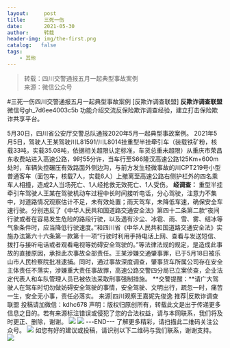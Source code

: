 ```yaml
---
layout:     post
title:      三死一伤
date:       2021-05-30
author:     转载
header-img: img/the-first.png
catalog:   false
tags:
    - 其他
---
```


<blockquote><p>转载：四川交警通报五月一起典型事故案例<br>
来源：微信公众号</p></blockquote>

#三死一伤四川交警通报五月一起典型事故案例
[反欺诈调查联盟]
**反欺诈调查联盟**
微信号gh_7d6ee4003c5b
功能介绍交流反保险欺诈调查经验，建立打击保险欺诈共享平台。

5月30日，四川省公安厅交警总队通报2020年5月一起典型事故案例。
2021年5月5日，驾驶人王某驾驶川L81591/川L8014挂重型半挂牵引车（装载铁矿粉，核载33吨，实载35.08吨，依据相关超限认定标准，车货总重未超限）从重庆市荣昌东收费站进入高速公路，9时55分许，当车行至S66隆汉高速公路125Km+600m处时，车辆失控碾压有效路面外侧边沟，与前方发生轻微事故的川CPT219号小型普通客车（面包车，核载7人，实载6人）上撤离至高速公路右侧护栏外的四名乘车人相撞，造成2人当场死亡、1人经抢救无效死亡、1人受伤。
**经调查：**
重型半挂牵引车驾驶人王某在驾驶机动车过程中长时间接听电话，分心驾驶，注意力不集中，对道路情况观察估计不足，未有效处置；雨天驾车，未降低车速，确保安全车速行驶。分别违反了《中华人民共和国道路交通安全法》第四十二条第二款“夜间行驶或者在容易发生危险的路段行驶，以及遇有沙尘、冰雹、雨、雪、雾、结冰等气象条件时，应当降低行驶速度。”和四川省《中华人民共和国道路交通安全法》实施办法第六十六条第一款第十一项“行驶时利用手持电话上网、查看与发送短信、拨打与接听电话或者观看电视等妨碍安全驾驶的。”等法律法规的规定，是造成此事故的直接原因，承担此次事故全部责任。王某涉嫌交通肇事罪，已于5月18日被乐山市人民检察院批准逮捕。同时，通过事故深度调查，肇事货车所属公司存在安全主体责任不落实，涉嫌重大责任事故罪，高速公路交警四分局已立案侦查，企业法定代表人和车队管理人员已被依法采取刑事强制措施。
**交警提醒：**请广大驾驶人在驾车时切勿做妨碍安全驾驶的事情，安全驾驶、文明出行，疏忽一时，痛苦一生，安全无小事，责任必落实。
来源|四川观察王嘉妮先俊逸
推荐|反欺诈调查联盟
投稿请加微信：kdhc678
声明：版权归原创所有，转载此文是出于传递更多信息之目的。若有来源标注错误或侵犯了您的合法权益，请与本网联系，我们将及时更正、删除，谢谢。
![]({{site.baseurl}}/postimg/L6usUGPiatBSs5Yxdp5NU9dpdqWanE7Mq7XpTo0mwlia1gia9NNFGTRYKdpVvrK2KgpAPictg52F8U9sicXI1jQ1dzA.jpeg)
![]({{site.baseurl}}/postimg/L6usUGPiatBRHiaTnBLKdskSP3wYDcZtJf2f60h3UdpFM6GSwK7CCH2tbN5oylMEt626eF9adsGd1vhInpcsALqA.png)
\---END---
了解更多精彩，请扫描此二维码关注公众号。
![]({{site.baseurl}}/postimg/L6usUGPiatBSs5Yxdp5NU9dpdqWanE7MqCqBlT3XLvPJX3Gf5uyzzsibZ3VPBdLY8ianrrF0435iblVibnnsnhQtsrA.png)
如您有好的建议或投稿，请识别以下二维码与我们联系，谢谢支持。
![]({{site.baseurl}}/postimg/L6usUGPiatBQwdLyMGicT8wxqfiaCa6ZGVwvw532Y5ibzI310laL8joGkjZx1Ua78ibU6yfZQiagUmZCIvzrumMBoiaYg.jpeg)
